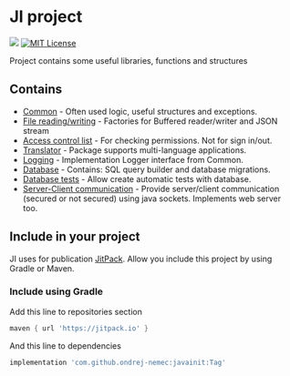 # JI project

[![](https://jitpack.io/v/ondrej-nemec/javainit.svg)](https://jitpack.io/#ondrej-nemec/javainit)
[![MIT License](http://img.shields.io/badge/license-MIT-green.svg) ](https://github.com/ondrej-nemec/javainit/blob/master/LICENSE)

Project contains some useful libraries, functions and structures

## Contains

* [Common](ji-common) - Often used logic, useful structures and exceptions.
* [File reading/writing](ji-files) - Factories for Buffered reader/writer and JSON stream
* [Access control list](ji-acl) - For checking permissions. Not for sign in/out.
* [Translator](ji-translate) - Package supports multi-language applications.
* [Logging](ji-logging) - Implementation Logger interface from Common.
* [Database](ji-database) - Contains: SQL query builder and database migrations.
* [Database tests](ji-testing) - Allow create automatic tests with database.
* [Server-Client communication](ji-communication) - Provide server/client communication (secured or not secured) using java sockets. Implements web server too. 

## Include in your project

JI uses for publication <a href="https://jitpack.io/">JitPack</a>. Allow you include this project by using Gradle or Maven.

### Include using Gradle

Add this line to repositories section
```gradle
maven { url 'https://jitpack.io' }
```
And this line to dependencies
```gradle
implementation 'com.github.ondrej-nemec:javainit:Tag'
```